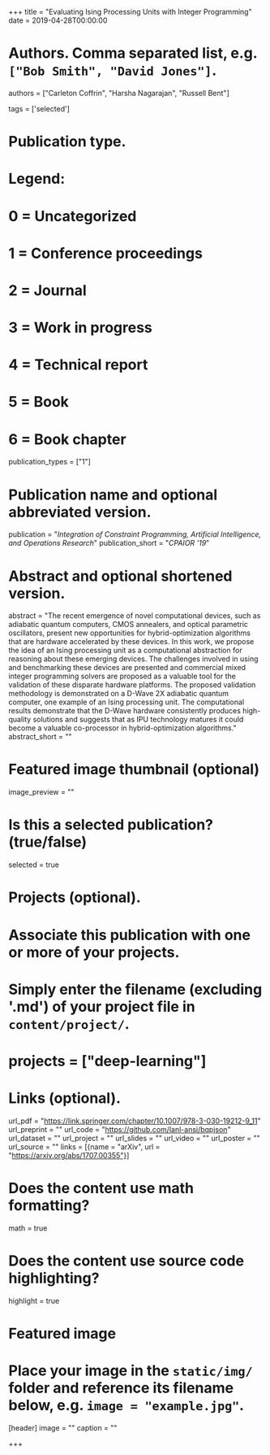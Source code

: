 +++
title = "Evaluating Ising Processing Units with Integer Programming"
date = 2019-04-28T00:00:00

# Authors. Comma separated list, e.g. `["Bob Smith", "David Jones"]`.
authors = ["Carleton Coffrin", "Harsha Nagarajan", "Russell Bent"]

tags = ['selected']

# Publication type.
# Legend:
# 0 = Uncategorized
# 1 = Conference proceedings
# 2 = Journal
# 3 = Work in progress
# 4 = Technical report
# 5 = Book
# 6 = Book chapter
publication_types = ["1"]

# Publication name and optional abbreviated version.
publication = "*Integration of Constraint Programming, Artificial Intelligence, and Operations Research*"
publication_short = "*CPAIOR '19*"

# Abstract and optional shortened version.
abstract = "The recent emergence of novel computational devices, such as adiabatic quantum computers, CMOS annealers, and optical parametric oscillators, present new opportunities for hybrid-optimization algorithms that are hardware accelerated by these devices. In this work, we propose the idea of an Ising processing unit as a computational abstraction for reasoning about these emerging devices. The challenges involved in using and benchmarking these devices are presented and commercial mixed integer programming solvers are proposed as a valuable tool for the validation of these disparate hardware platforms. The proposed validation methodology is demonstrated on a D-Wave 2X adiabatic quantum computer, one example of an Ising processing unit. The computational results demonstrate that the D-Wave hardware consistently produces high-quality solutions and suggests that as IPU technology matures it could become a valuable co-processor in hybrid-optimization algorithms."
abstract_short = ""

# Featured image thumbnail (optional)
image_preview = ""

# Is this a selected publication? (true/false)
selected = true

# Projects (optional).
#   Associate this publication with one or more of your projects.
#   Simply enter the filename (excluding '.md') of your project file in `content/project/`.
# projects = ["deep-learning"]

# Links (optional).
url_pdf = "https://link.springer.com/chapter/10.1007/978-3-030-19212-9_11"
url_preprint = ""
url_code = "https://github.com/lanl-ansi/bqpjson"
url_dataset = ""
url_project = ""
url_slides = ""
url_video = ""
url_poster = ""
url_source = ""
links = [{name = "arXiv", url = "https://arxiv.org/abs/1707.00355"}]

# Does the content use math formatting?
math = true

# Does the content use source code highlighting?
highlight = true

# Featured image
# Place your image in the `static/img/` folder and reference its filename below, e.g. `image = "example.jpg"`.
[header]
image = ""
caption = ""

+++

